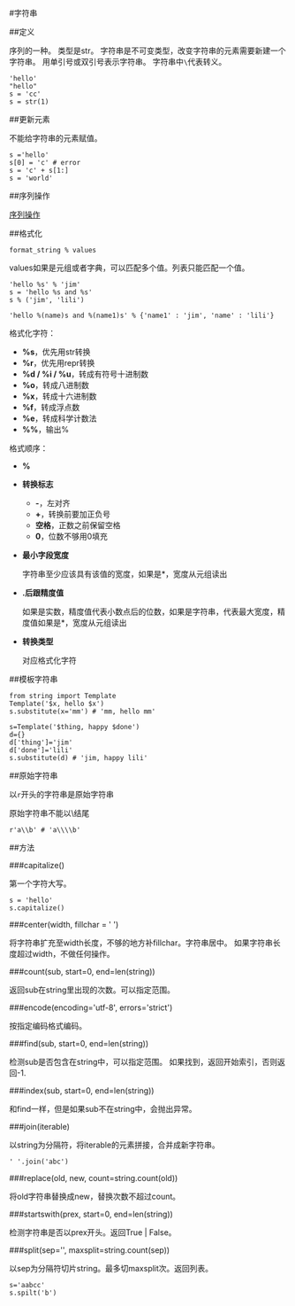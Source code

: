 #字符串

##定义

序列的一种。
类型是str。
字符串是不可变类型，改变字符串的元素需要新建一个字符串。
用单引号或双引号表示字符串。
字符串中`\`代表转义。

```
'hello'
"hello"
s = 'cc'
s = str(1)
```

##更新元素

不能给字符串的元素赋值。

```
s ='hello'
s[0] = 'c' # error
s = 'c' + s[1:]
s = 'world'
```

##序列操作

[序列操作](sequence.md)

##格式化

`format_string % values`

values如果是元组或者字典，可以匹配多个值。列表只能匹配一个值。

```
'hello %s' % 'jim'
s = 'hello %s and %s'
s % ('jim', 'lili')

'hello %(name)s and %(name1)s' % {'name1' : 'jim', 'name' : 'lili'}
```

格式化字符：

+   **%s**，优先用str转换
+   **%r**，优先用repr转换
+   **%d / %i / %u**，转成有符号十进制数
+   **%o**，转成八进制数
+   **%x**，转成十六进制数
+   **%f**，转成浮点数
+   **%e**，转成科学计数法
+   **%%**，输出%

格式顺序：

+ **%**
+ **转换标志**

    + **-**，左对齐
    + **+**，转换前要加正负号
    + **空格**，正数之前保留空格
    + **0**，位数不够用0填充
    
+ **最小字段宽度**

    字符串至少应该具有该值的宽度，如果是\*，宽度从元组读出

+ **.后跟精度值**
    
    如果是实数，精度值代表小数点后的位数，如果是字符串，代表最大宽度，精度值如果是\*，宽度从元组读出

+ **转换类型**

    对应格式化字符


##模板字符串

```
from string import Template
Template('$x, hello $x')
s.substitute(x='mm') # 'mm, hello mm'

s=Template('$thing, happy $done')
d={}
d['thing']='jim'
d['done']='lili'
s.substitute(d) # 'jim, happy lili'
```

##原始字符串

以`r`开头的字符串是原始字符串

原始字符串不能以\\结尾

```
r'a\\b' # 'a\\\\b'
```


##方法

###capitalize()

第一个字符大写。

```
s = 'hello'
s.capitalize()
```

###center(width, fillchar = ' ')

将字符串扩充至width长度，不够的地方补fillchar。字符串居中。
如果字符串长度超过width，不做任何操作。

###count(sub, start=0, end=len(string))

返回sub在string里出现的次数。可以指定范围。

###encode(encoding='utf-8', errors='strict')

按指定编码格式编码。

###find(sub, start=0, end=len(string))

检测sub是否包含在string中，可以指定范围。
如果找到，返回开始索引，否则返回-1.

###index(sub, start=0, end=len(string))

和find一样，但是如果sub不在string中，会抛出异常。

###join(iterable)

以string为分隔符，将iterable的元素拼接，合并成新字符串。

```
' '.join('abc')
```


###replace(old, new, count=string.count(old))

将old字符串替换成new，替换次数不超过count。

###startswith(prex, start=0, end=len(string))

检测字符串是否以prex开头。返回True | False。

###split(sep='', maxsplit=string.count(sep))

以sep为分隔符切片string。最多切maxsplit次。返回列表。

```
s='aabcc'
s.spilt('b')
```

